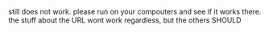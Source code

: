 still does not work. please run on your compouters and see if it works there. the stuff about the URL wont work regardless, but the others SHOULD
